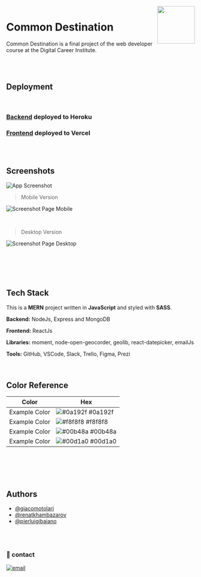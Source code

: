<img src="./src/images/logoCommon.png" height="100px" align="right"/>

# Common Destination
Common Destination is a final project of the web developer course at the Digital Career Institute. 




<br />
<br />


## Deployment
<br />


### [Backend](https://backend-commondestination.herokuapp.com/) deployed to Heroku



### [Frontend](https://commondestination.netlify.app/) deployed to Vercel
<br />
<br />

## Screenshots

![App Screenshot](https://via.placeholder.com/468x300?text=App+Screenshot+Here)
<br />

>Mobile Version

![Screenshot Page Mobile](./src/images/mobile.png)

<br />


>Desktop Version

![Screenshot Page Desktop](./src/images/desktop.png)

<br />
<br />
<br />
<br />

## Tech Stack

This is a **MERN** project written in **JavaScript** and 
styled with **SASS**.
<br />


**Backend:** NodeJs, Express and MongoDB 
<br />

**Frontend:** ReactJs 
<br />

**Libraries:** moment, node-open-geocorder, geolib, react-datepicker, emailJs

**Tools:** GitHub, VSCode, Slack, Trello, Figma, Prezi
<br />
<br />
<br />




## Color Reference

| Color             | Hex                                                                |
| ----------------- | ------------------------------------------------------------------ |
| Example Color | ![#0a192f](https://via.placeholder.com/10/0a192f?text=+) #0a192f |
| Example Color | ![#f8f8f8](https://via.placeholder.com/10/f8f8f8?text=+) #f8f8f8 |
| Example Color | ![#00b48a](https://via.placeholder.com/10/00b48a?text=+) #00b48a |
| Example Color | ![#00d1a0](https://via.placeholder.com/10/00b48a?text=+) #00d1a0 |

<br />
<br />
<br />
<br />

## Authors

- [@giacomotolari](https://github.com/giacomotolari)
- [@renatkhambazarov](https://github.com/Khambazarov)
- [@pierluigibaiano](https://github.com/Pierluigi10)
<br />
<br />


### 🔗 contact
[![email](https://img.shields.io/badge/gmail-1DA1F2?style=for-the-badge&logo=twitter&logoColor=white)](mailto:commondestinations@gmail.com)

<br />
<br />















